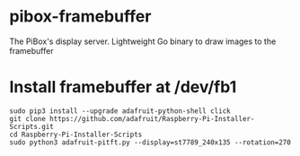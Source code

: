 # pibox-framebuffer
The PiBox's display server. Lightweight Go binary to draw images to the framebuffer

# Install framebuffer at /dev/fb1
    sudo pip3 install --upgrade adafruit-python-shell click
    git clone https://github.com/adafruit/Raspberry-Pi-Installer-Scripts.git
    cd Raspberry-Pi-Installer-Scripts
    sudo python3 adafruit-pitft.py --display=st7789_240x135 --rotation=270
